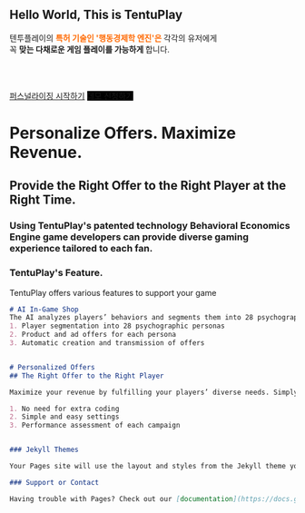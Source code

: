 ## Hello World, This is TentuPlay

 </h1>
      <p class="afterhead">
          </p><p> 
  <span style=""> 텐투플레이의
  <span style="color: rgb(255, 105, 0); font-weight: bold;"> 특허 기술인 '행동경제학 엔진'은 </span>
  각각의 유저에게 <br>  
  꼭 <span style="font-weight: bold;">  맞는 다채로운 게임 플레이를 가능하게 </span>  합니다.

  </span><br><br>
</p><div id="container">
    <a class="primary button" href="https://console.tentuplay.io/" target="_blank" style="">퍼스널라이징 시작하기</a>
    <a class="primary button" href="https://meetings.hubspot.com/h-kwon/tentuplay-demo" target="_blank" style="background-color: rgb(0, 0, 0) !important; border-color: rgb(0, 0, 0) !important;">
      데모 신청하기  </a>

<H1> Personalize Offers. Maximize Revenue. </H1>
<H2> Provide the Right Offer to the Right Player at the Right Time. </H2>
<H3> Using TentuPlay's patented technology Behavioral Economics Engine game developers can provide diverse gaming experience tailored to each fan. </H3>



### TentuPlay's Feature.

TentuPlay offers various features to support your game

```markdown
# AI In-Game Shop
The AI analyzes players’ behaviors and segments them into 28 psychographic personas from Smart and Busy players to Character Collectors to PvP Lovers and many more. It also creates and sends offers in the context tailored to each Persona to maximize the conversion rate and revenue.
1. Player segmentation into 28 psychographic personas
2. Product and ad offers for each persona
3. Automatic creation and transmission of offers


# Personalized Offers
## The Right Offer to the Right Player

Maximize your revenue by fulfilling your players’ diverse needs. Simply set the product to offer, the target player group, the transmission timing, and the UI on the console. No need for extra coding. TENTUPLAY will send the offers to the players right away once the settings done.

1. No need for extra coding
2. Simple and easy settings
3. Performance assessment of each campaign


### Jekyll Themes

Your Pages site will use the layout and styles from the Jekyll theme you have selected in your [repository settings](https://github.com/Sentience-TentuPlay/Sentience-TentuPlay.github.io/settings/pages). The name of this theme is saved in the Jekyll `_config.yml` configuration file.

### Support or Contact

Having trouble with Pages? Check out our [documentation](https://docs.github.com/categories/github-pages-basics/) or [contact support](https://support.github.com/contact) and we’ll help you sort it out.
